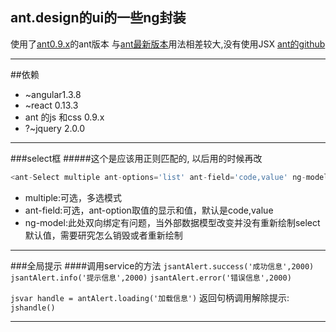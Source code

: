 ## ant.design的ui的一些ng封装
使用了[ant0.9.x](http://09x.ant.design/components/)的ant版本
与[ant最新版本](http://ant.design/components/)用法相差较大,没有使用JSX
[ant的github](https://github.com/ant-design/ant-design)

***

##依赖
+ ~angular1.3.8
+ ~react 0.13.3
+ ant 的js 和css 0.9.x
+ ?~jquery 2.0.0

***

###select框
#####这个是应该用正则匹配的, 以后用的时候再改
```js
<ant-Select multiple ant-options='list' ant-field='code,value' ng-model='testselect'></ant-Select>
```
+ multiple:可选，多选模式
+ ant-field:可选，ant-option取值的显示和值，默认是code,value
+ ng-model:此处双向绑定有问题，当外部数据模型改变并没有重新绘制select默认值，需要研究怎么销毁或者重新绘制

***

###全局提示
####调用service的方法
```jsantAlert.success('成功信息',2000)```
```jsantAlert.info('提示信息',2000)```
```jsantAlert.error('错误信息',2000)```

```jsvar handle = antAlert.loading('加载信息')```
返回句柄调用解除提示:
```jshandle()```

***
